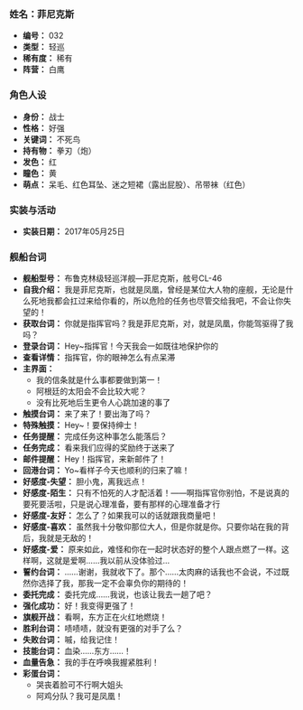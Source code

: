 ### 姓名：菲尼克斯
* **编号：** 032
* **类型：** 轻巡
* **稀有度：** 稀有
* **阵营：** 白鹰


### 角色人设
* **身份：** 战士
* **性格：** 好强
* **关键词：** 不死鸟
* **持有物：** 拳刃（炮）
* **发色：** 红
* **瞳色：** 黄
* **萌点：** 呆毛、红色耳坠、迷之短裙（露出屁股）、吊带袜（红色）


### 实装与活动
* **实装日期：** 2017年05月25日


### 舰船台词
* **舰船型号：** 布鲁克林级轻巡洋舰—菲尼克斯，舷号CL-46
* **自我介绍：** 我是菲尼克斯，也就是凤凰，曾经是某位大人物的座舰，无论是什么死地我都会扛过来给你看的，所以危险的任务也尽管交给我吧，不会让你失望的！
* **获取台词：** 你就是指挥官吗？我是菲尼克斯，对，就是凤凰，你能驾驱得了我吗？
* **登录台词：** Hey~指挥官！今天我会一如既往地保护你的
* **查看详情：** 指挥官，你的眼神怎么有点呆滞
* **主界面：**
  * 我的信条就是什么事都要做到第一！
  * 阿根廷的太阳会不会比较大呢？
  * 没有比死地后生更令人心跳加速的事了
* **触摸台词：** 来了来了！要出海了吗？
* **特殊触摸：** Hey~！要保持绅士！
* **任务提醒：** 完成任务这种事怎么能落后？
* **任务完成：** 看来我们应得的奖励终于送来了
* **邮件提醒：** Hey！指挥官，来新邮件了！
* **回港台词：** Yo~看样子今天也顺利的归来了嘛！
* **好感度-失望：** 胆小鬼，离我远点！
* **好感度-陌生：** 只有不怕死的人才配活着！——啊指挥官你别怕，不是说真的要死要活啦，只是说心理准备，要有那样的心理准备才行
* **好感度-友好：** 怎么了？如果我可以的话就跟我商量吧！
* **好感度-喜欢：** 虽然我十分敬仰那位大人，但是你就是你。只要你站在我的背后，我就是无敌的！
* **好感度-爱：** 原来如此，难怪和你在一起时状态好的整个人跟点燃了一样。这样啊，这就是爱啊……我以前从没体验过…
* **誓约台词：** ……谢谢，我就收下了。那个……太肉麻的话我也不会说，不过既然你选择了我，那我一定不会辜负你的期待的！
* **委托完成：** 委托完成……我说，也该让我去一趟了吧？
* **强化成功：** 好！我变得更强了！
* **旗舰开战：** 看啊，东方正在火红地燃烧！
* **胜利台词：** 啧啧啧，就没有更强的对手了么？
* **失败台词：** 嘁，给我记住！
* **技能台词：** 血染……东方……！
* **血量告急：** 我的手在呼唤我握紧胜利！
* **彩蛋台词：**
  * 哭丧着脸可不行啊大姐头
  * 阿鸡分队？我可是凤凰！
